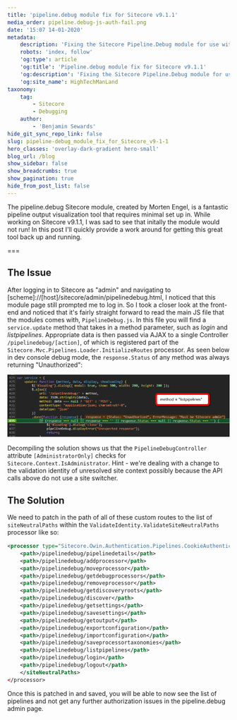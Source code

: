 ```yaml
---
title: 'pipeline.debug module fix for Sitecore v9.1.1'
media_order: pipeline.debug-js-auth-fail.png
date: '15:07 14-01-2020'
metadata:
    description: 'Fixing the Sitecore Pipeline.Debug module for use with Sitecore v9.1.1'
    robots: 'index, follow'
    'og:type': article
    'og:title': 'Pipeline.debug module fix for Sitecore v9.1.1'
    'og:description': 'Fixing the Sitecore Pipeline.Debug module for use with Sitecore v9.1.1'
    'og:site_name': HighTechManLand
taxonomy:
    tag:
        - Sitecore
        - Debugging
    author:
        - 'Benjamin Sewards'
hide_git_sync_repo_link: false
slug: pipeline-debug_module_fix_for_Sitecore_v9-1-1
hero_classes: 'overlay-dark-gradient hero-small'
blog_url: /blog
show_sidebar: false
show_breadcrumbs: true
show_pagination: true
hide_from_post_list: false
---
```


The pipeline.debug Sitecore module, created by Morten Engel, is a fantastic pipeline output visualization tool that requires minimal set up in. While working on Sitecore v9.1.1, I was sad to see that initally the module would not run! In this post I'll quickly provide a work around for getting this great tool back up and running.

===

## The Issue
After logging in to Sitecore as "admin" and navigating to [scheme]://[host]/sitecore/admin/pipelinedebug.html, I noticed that this module page still prompted me to log in. So I took a closer look at the front-end and noticed that it's fairly straight forward to read the main JS file that the modules comes with, `PipelineDebug.js`. In this file you will find a `service.update` method that takes in a method parameter, such as _login_ and _listpipelines_. Appropriate data is then passed via AJAX to a single Controller `/pipelinedebug/[action]`, of which is registered part of the `Sitecore.Mvc.Pipelines.Loader.InitializeRoutes` processor. As seen below in dev console debug mode, the `response.Status` of any method was always returning "Unauthorized":

![](pipeline.debug-js-auth-fail.png)

Decompiling the solution shows us that the `PipelineDebugController` attribute `[AdministratorOnly]` checks for `Sitecore.Context.IsAdministrator`. Hint - we're dealing with a change to the validation identity of unresolved site context possibly because the API calls above do not use a site switcher.

## The Solution
We need to patch in the path of all of these custom routes to the list of `siteNeutralPaths` within the `ValidateIdentity.ValidateSiteNeutralPaths` processor like so:
``` xml
<processor type="Sitecore.Owin.Authentication.Pipelines.CookieAuthentication.ValidateIdentity.ValidateSiteNeutralPaths, Sitecore.Owin.Authentication">
    <path>/pipelinedebug/pipelinedetails</path>
    <path>/pipelinedebug/addprocessor</path>
    <path>/pipelinedebug/moveprocessor</path>
    <path>/pipelinedebug/getdebugprocessors</path>
    <path>/pipelinedebug/removeprocessor</path>
    <path>/pipelinedebug/getdiscoveryroots</path>
    <path>/pipelinedebug/discover</path>
    <path>/pipelinedebug/getsettings</path>
    <path>/pipelinedebug/savesettings</path>
    <path>/pipelinedebug/getoutput</path>
    <path>/pipelinedebug/exportconfiguration</path>
    <path>/pipelinedebug/importconfiguration</path>
    <path>/pipelinedebug/saveprocessortaxonomies</path>
    <path>/pipelinedebug/listpipelines</path>
    <path>/pipelinedebug/login</path>
    <path>/pipelinedebug/logout</path>
    </siteNeutralPaths>
</processor>
```
Once this is patched in and saved, you will be able to now see the list of pipelines and not get any further authorization issues in the pipeline.debug admin page.